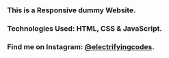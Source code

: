 ### This is a Responsive dummy Website.

### Technologies Used: HTML, CSS & JavaScript.

### Find me on Instagram: [@electrifyingcodes][Instagram].

[Instagram]: https://www.instagram.com/electrifyingcodes